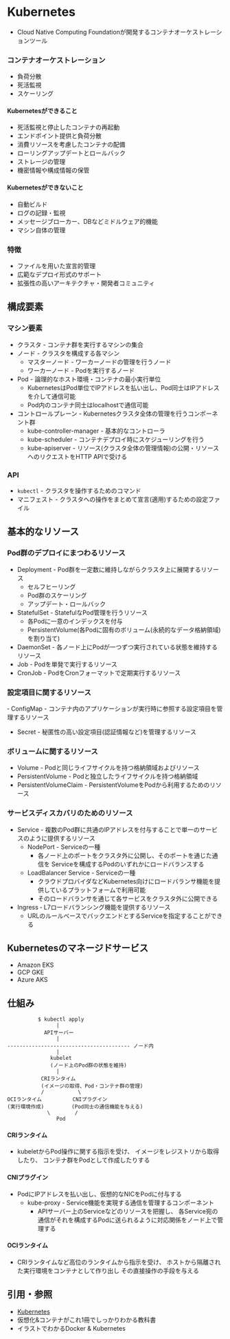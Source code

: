 # Kubernetes
- Cloud Native Computing Foundationが開発するコンテナオーケストレーションツール

### コンテナオーケストレーション
- 負荷分散
- 死活監視
- スケーリング

#### Kubernetesができること
- 死活監視と停止したコンテナの再起動
- エンドポイント提供と負荷分散
- 消費リソースを考慮したコンテナの配備
- ローリングアップデートとロールバック
- ストレージの管理
- 機密情報や構成情報の保管

#### Kubernetesができないこと
- 自動ビルド
- ログの記録・監視
- メッセージブローカー、DBなどミドルウェア的機能
- マシン自体の管理

### 特徴
- ファイルを用いた宣言的管理
- 広範なデプロイ形式のサポート
- 拡張性の高いアーキテクチャ・開発者コミュニティ

## 構成要素
### マシン要素
- クラスタ - コンテナ群を実行するマシンの集合
- ノード - クラスタを構成する各マシン
  - マスターノード - ワーカーノードの管理を行うノード
  - ワーカーノード - Podを実行するノード
- Pod - 論理的なホスト環境・コンテナの最小実行単位
  - KubernetesはPod単位でIPアドレスを払い出し、Pod同士はIPアドレスを介して通信可能
  - Pod内のコンテナ同士はlocalhostで通信可能
- コントロールプレーン - Kubernetesクラスタ全体の管理を行うコンポーネント群
  - kube-controller-manager - 基本的なコントローラ
  - kube-scheduler - コンテナデプロイ時にスケジューリングを行う
  - kube-apiserver - リソース(クラスタ全体の管理情報)の公開・リソースへのリクエストをHTTP APIで受ける

### API
- `kubectl` - クラスタを操作するためのコマンド
- マニフェスト - クラスタへの操作をまとめて宣言(適用)するための設定ファイル

## 基本的なリソース
### Pod群のデプロイにまつわるリソース
- Deployment - Pod群を一定数に維持しながらクラスタ上に展開するリソース
  - セルフヒーリング
  - Pod群のスケーリング
  - アップデート・ロールバック
- StatefulSet - StatefulなPod管理を行うリソース
  - 各Podに一意のインデックスを付与
  - PersistentVolume(各Podに固有のボリューム(永続的なデータ格納領域)を割り当て)
- DaemonSet - 各ノード上にPodが一つずつ実行されている状態を維持するリソース
- Job - Podを単発で実行するリソース
- CronJob - PodをCronフォーマットで定期実行するリソース

### 設定項目に関するリソース
‐ ConfigMap - コンテナ内のアプリケーションが実行時に参照する設定項目を管理するリソース
- Secret - 秘匿性の高い設定項目(認証情報など)を管理するリソース

### ボリュームに関するリソース
- Volume - Podと同じライフサイクルを持つ格納領域およびリソース
- PersistentVolume - Podと独立したライフサイクルを持つ格納領域
- PersistentVolumeClaim - PersistentVolumeをPodから利用するためのリソース

### サービスディスカバリのためのリソース
- Service - 複数のPod群に共通のIPアドレスを付与することで単一のサービスのように提供するリソース
  - NodePort - Serviceの一種
    - 各ノード上のポートをクラスタ外に公開し、そのポートを通じた通信を
      Serviceを構成するPodのいずれかにロードバランスする
  - LoadBalancer Service - Serviceの一種
    - クラウドプロバイダなどKubernetes向けにロードバランサ機能を提供しているプラットフォームで利用可能
    - そのロードバランサを通じて各サービスをクラスタ外に公開できる
- Ingress ‐ L7ロードバランシング機能を提供するリソース
  - URLのルールベースでバックエンドとするServiceを指定することができる

## Kubernetesのマネージドサービス
- Amazon EKS
- GCP GKE
- Azure AKS

## 仕組み
```
          $ kubectl apply
                |
            APIサーバー
                |
---------------------------------------- ノード内
                |
              kubelet
              (ノード上のPod群の状態を維持)
                |
           CRIランタイム
           (イメージの取得、Pod・コンテナ群の管理)
           /           \
OCIランタイム          CNIプラグイン
(実行環境作成)         (Pod同士の通信機能を与える)
             \        /
                Pod
```

#### CRIランタイム
- kubeletからPod操作に関する指示を受け、
  イメージをレジストリから取得したり、
  コンテナ群をPodとして作成したりする

#### CNIプラグイン
- PodにIPアドレスを払い出し、仮想的なNICをPodに付与する
  - kube-proxy - Service機能を実現する通信を管理するコンポーネント
    - APIサーバー上のServiceなどのリソースを把握し、
      各Service宛の通信がそれを構成するPodに送られるように対応関係をノード上で管理する

#### OCIランタイム
- CRIランタイムなど高位のランタイムから指示を受け、
  ホストから隔離された実行環境をコンテナとして作り出し
  その直接操作の手段を与える

## 引用・参照
- [Kubernetes](https://kubernetes.io/)
- 仮想化&コンテナがこれ1冊でしっかりわかる教科書
- イラストでわかるDocker & Kubernetes
